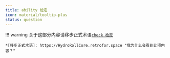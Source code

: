 ```yaml
---
title: ability 检定
icon: material/tooltip-plus
status: question
---
```

!!! warning
    关于这部分内容请移步正式术语[`check 检定`](/Standard/Term/check/)

    *[移步正式术语]: https://HydroRollCore.retrofor.space "我为什么会看到此项内容？"
